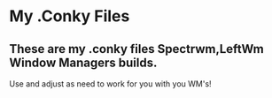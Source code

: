 # My .Conky Files
These are my .conky files
Spectrwm,LeftWm Window Managers builds.
---
Use and adjust as need to work for you with you WM's!
